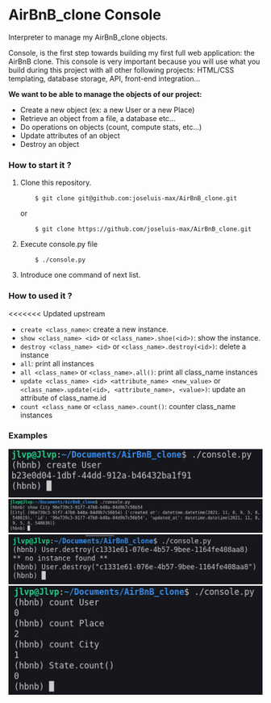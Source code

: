 # AirBnB_clone Console

Interpreter to manage my AirBnB_clone objects.

Console, is the first step towards building my first full web application: the AirBnB clone. This console is very important because you will use what you build during this project with all other following projects: HTML/CSS templating, database storage, API, front-end integration…

**We want to be able to manage the objects of our project:**

- Create a new object (ex: a new User or a new Place)
- Retrieve an object from a file, a database etc…
- Do operations on objects (count, compute stats, etc…)
- Update attributes of an object
- Destroy an object

### How to start it ?

1. Clone this repository.
    ```
        $ git clone git@github.com:joseluis-max/AirBnB_clone.git
    ```
    or
    ```
        $ git clone https://github.com/joseluis-max/AirBnB_clone.git
    ```
2. Execute console.py file
    ```
        $ ./console.py
    ```
3. Introduce one command of next list.
### How to used it ?
<<<<<<< Updated upstream
- `create <class_name>`: create a new instance.
- `show <class_name> <id>` or `<class_name>.shoe(<id>)`: show the instance.
- `destroy <class_name> <id>` or `<class_name>.destroy(<id>)`: delete a instance
- `all`: print all instances
- `all <class_name>` or `<class_name>.all()`: print all class_name instances
- `update <class_name> <id> <attribute_name> <new_value>` or `<class_name>.update(<id>, <attribute_name>, <value>)`: update an attribute of class_name.id
- `count <class_name` or `<class_name>.count()`: counter class_name instances
### Examples
![Create](/static/create_user.png)
![show](/static/show.png)
![destroy](/static/destroy.png)
![count](/static/count.png)